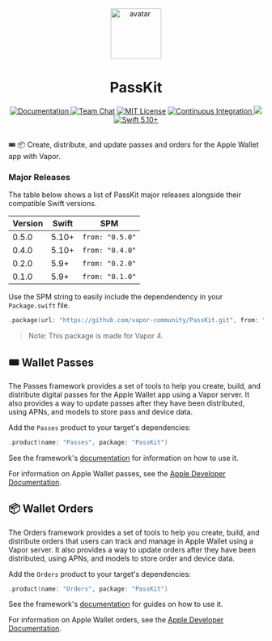 <div align="center">
    <img src="https://avatars.githubusercontent.com/u/26165732?s=200&v=4" width="100" height="100" alt="avatar" />
    <h1>PassKit</h1>
    <a href="https://swiftpackageindex.com/vapor-community/PassKit/0.5.0/documentation/passkit">
        <img src="https://design.vapor.codes/images/readthedocs.svg" alt="Documentation">
    </a>
    <a href="https://discord.gg/vapor"><img src="https://design.vapor.codes/images/discordchat.svg" alt="Team Chat"></a>
    <a href="LICENSE"><img src="https://design.vapor.codes/images/mitlicense.svg" alt="MIT License"></a>
    <a href="https://github.com/vapor-community/PassKit/actions/workflows/test.yml">
        <img src="https://img.shields.io/github/actions/workflow/status/vapor-community/PassKit/test.yml?event=push&style=plastic&logo=github&label=tests&logoColor=%23ccc" alt="Continuous Integration">
    </a>
    <a href="https://codecov.io/github/vapor-community/PassKit">
        <img src="https://img.shields.io/codecov/c/github/vapor-community/PassKit?style=plastic&logo=codecov&label=codecov">
    </a>
    <a href="https://swift.org">
        <img src="https://design.vapor.codes/images/swift510up.svg" alt="Swift 5.10+">
    </a>
</div>
<br>

🎟️ 📦 Create, distribute, and update passes and orders for the Apple Wallet app with Vapor.

### Major Releases

The table below shows a list of PassKit major releases alongside their compatible Swift versions. 

|Version|Swift|SPM|
|---|---|---|
|0.5.0|5.10+|`from: "0.5.0"`|
|0.4.0|5.10+|`from: "0.4.0"`|
|0.2.0|5.9+|`from: "0.2.0"`|
|0.1.0|5.9+|`from: "0.1.0"`|

Use the SPM string to easily include the dependendency in your `Package.swift` file.

```swift
.package(url: "https://github.com/vapor-community/PassKit.git", from: "0.5.0")
```

> Note: This package is made for Vapor 4.

## 🎟️ Wallet Passes

The Passes framework provides a set of tools to help you create, build, and distribute digital passes for the Apple Wallet app using a Vapor server.
It also provides a way to update passes after they have been distributed, using APNs, and models to store pass and device data.

Add the `Passes` product to your target's dependencies:

```swift
.product(name: "Passes", package: "PassKit")
```

See the framework's [documentation](https://swiftpackageindex.com/vapor-community/PassKit/0.5.0/documentation/passes) for information on how to use it.

For information on Apple Wallet passes, see the [Apple Developer Documentation](https://developer.apple.com/documentation/walletpasses).

## 📦 Wallet Orders

The Orders framework provides a set of tools to help you create, build, and distribute orders that users can track and manage in Apple Wallet using a Vapor server.
It also provides a way to update orders after they have been distributed, using APNs, and models to store order and device data.

Add the `Orders` product to your target's dependencies:

```swift
.product(name: "Orders", package: "PassKit")
```

See the framework's [documentation](https://swiftpackageindex.com/vapor-community/PassKit/0.5.0/documentation/orders) for guides on how to use it.

For information on Apple Wallet orders, see the [Apple Developer Documentation](https://developer.apple.com/documentation/walletorders).
